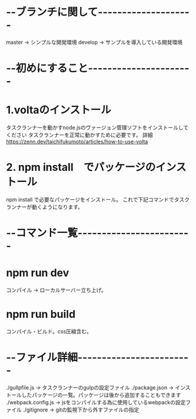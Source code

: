 # --ブランチに関して-------------------- #
master → シンプルな開発環境
develop → サンプルを導入している開発環境

# --初めにすること---------------------- #

# 1.voltaのインストール
タスクランナーを動かすnode.jsのヴァージョン管理ソフトをインストールしてください
タスクランナーを正常に動かすために必要です。
詳細
https://zenn.dev/taichifukumoto/articles/how-to-use-volta

# 2. npm install　でパッケージのインストール
npm install で必要なパッケージをインストール。
これで下記コマンドでタスクランナーが動くようになります。

# --コマンド一覧------------------------ #

# npm run dev
コンパイル → ローカルサーバー立ち上げ。

# npm run build
コンパイル・ビルド。css圧縮含む。

# --ファイル詳細------------------------ #
./gullpfile.js → タスクランナーのgulpの設定ファイル
./package.json → インストールしたパッケージの一覧。パッケージは後から追加することもできます
./webpack.config.js → jsをコンパイルする為に使用しているwebpackの設定ファイル
./gitignore → gitの監視下から外すファイルの指定